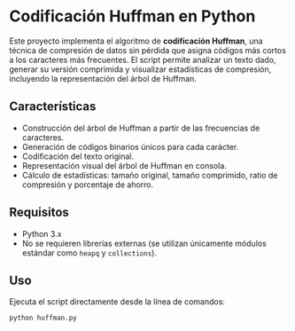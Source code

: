 # Codificación Huffman en Python

Este proyecto implementa el algoritmo de **codificación Huffman**, una técnica de compresión de datos sin pérdida que asigna códigos más cortos a los caracteres más frecuentes. El script permite analizar un texto dado, generar su versión comprimida y visualizar estadísticas de compresión, incluyendo la representación del árbol de Huffman.

## Características

- Construcción del árbol de Huffman a partir de las frecuencias de caracteres.
- Generación de códigos binarios únicos para cada carácter.
- Codificación del texto original.
- Representación visual del árbol de Huffman en consola.
- Cálculo de estadísticas: tamaño original, tamaño comprimido, ratio de compresión y porcentaje de ahorro.

## Requisitos

- Python 3.x
- No se requieren librerías externas (se utilizan únicamente módulos estándar como `heapq` y `collections`).

## Uso

Ejecuta el script directamente desde la línea de comandos:

```bash
python huffman.py
